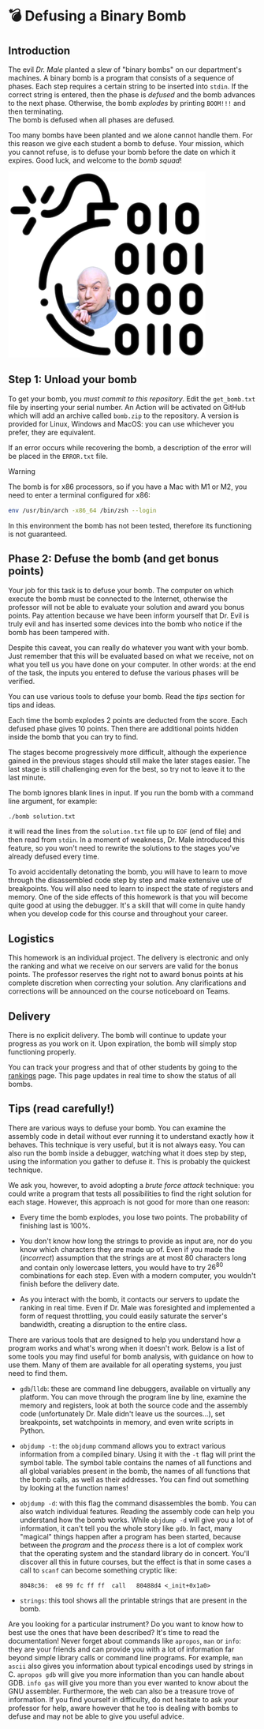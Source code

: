 # :bomb: Defusing a Binary Bomb

## Introduction

The evil _Dr. Male_ planted a slew of "binary bombs" on our department's machines. A binary bomb is a program that consists of a sequence of phases. Each step requires a certain string to be inserted into `stdin`. If the correct string is entered, then the phase is _defused_ and the bomb advances to the next phase. Otherwise, the bomb _explodes_ by printing `BOOM!!!` and then terminating.    
The bomb is defused when all phases are defused.

Too many bombs have been planted and we alone cannot handle them. For this reason we give each student a bomb to defuse. Your mission, which you cannot refuse, is to defuse your bomb before the date on which it expires. Good luck, and welcome to the _bomb squad_!

![](.github/artwork/bomb.png)

## Step 1: Unload your bomb

To get your bomb, you _must commit to this repository_. Edit the `get_bomb.txt` file by inserting your serial number. An Action will be activated on GitHub which will add an archive called `bomb.zip` to the repository. A version is provided for Linux, Windows and MacOS: you can use whichever you prefer, they are equivalent.

If an error occurs while recovering the bomb, a description of the error will be placed in the `ERROR.txt` file.

> [!WARNING]
> The bomb is for x86 processors, so if you have a Mac with M1 or M2, you need to enter a terminal configured for x86:
>
>    ```bash
>    env /usr/bin/arch -x86_64 /bin/zsh --login
>    ```
> In this environment the bomb has not been tested, therefore its functioning is not guaranteed.

## Phase 2: Defuse the bomb (and get bonus points)

Your job for this task is to defuse your bomb. The computer on which
execute the bomb must be connected to the Internet, otherwise the professor will not be able to evaluate
your solution and award you bonus points. Pay attention because we have been 
inform yourself that Dr. Evil is truly evil and has inserted some devices into the bomb
who notice if the bomb has been tampered with.

Despite this caveat, you can really do whatever you want with your bomb. Just remember
that this will be evaluated based on what we receive, not on what you tell us you have
done on your computer. In other words: at the end of the task, the inputs you entered to defuse the various phases will be verified.

You can use various tools to defuse your bomb. Read the _tips_ section for tips and ideas.

Each time the bomb explodes 2 points are deducted from the score. Each defused phase gives 10 points. Then there are additional points hidden inside the bomb that you can try to find.

The stages become progressively more difficult, although the experience gained in the previous stages should still make the later stages easier. The last stage is still challenging even for the best, so try not to leave it to the last minute.

The bomb ignores blank lines in input. If you run the bomb with a command line argument, for example:

```bash
./bomb solution.txt
```

it will read the lines from the `solution.txt` file up to `EOF` (end of file) and then read from `stdin`. In a moment of weakness, Dr. Male introduced this feature, so you won't need to rewrite the solutions to the stages you've already defused every time.

To avoid accidentally detonating the bomb, you will have to learn to move through the disassembled code step by step and make extensive use of breakpoints. You will also need to learn to inspect the state of registers and memory. One of the side effects of this homework is that you will become quite good at using the debugger. It's a skill that will come in quite handy when you develop code for this course and throughout your career.

## Logistics

This homework is an individual project. The delivery is electronic and only the ranking and what we receive on our servers are valid for the bonus points. The professor reserves the right not to award bonus points at his complete discretion when correcting your solution. Any clarifications and corrections will be announced on the course noticeboard on Teams.

## Delivery

There is no explicit delivery. The bomb will continue to update your progress as you work on it. Upon expiration, the bomb will simply stop functioning properly.

You can track your progress and that of other students by going to the [rankings](https://bombs.alessandropellegrini.it/2425) page. This page updates in real time to show the status of all bombs.

## Tips (read carefully!)

There are various ways to defuse your bomb. You can examine the assembly code in detail without ever running it to understand exactly how it behaves. This technique is very useful, but it is not always easy. You can also run the bomb inside a debugger, watching what it does step by step, using the information you gather to defuse it. This is probably the quickest technique.

We ask you, however, to avoid adopting a _brute force attack_ technique: you could write a program that tests all possibilities to find the right solution for each stage. However, this approach is not good for more than one reason:

- Every time the bomb explodes, you lose two points. The probability of finishing last is 100%.

- You don't know how long the strings to provide as input are, nor do you know which characters they are made up of. Even if you made the (_incorrect_) assumption that the strings are at most 80 characters long and contain only lowercase letters, you would have to try $26^{80}$ combinations for each step. Even with a modern computer, you wouldn't finish before the delivery date.

- As you interact with the bomb, it contacts our servers to update the ranking in real time. Even if Dr. Male was foresighted and implemented a form of request throttling, you could easily saturate the server's bandwidth, creating a disruption to the entire class.

There are various tools that are designed to help you understand how a program works and what's wrong when it doesn't work. Below is a list of some tools you may find useful for bomb analysis, with guidance on how to use them. Many of them are available for all operating systems, you just need to find them.

- `gdb`/`lldb`: these are command line debuggers, available on virtually any platform. You can move through the program line by line, examine the memory and registers, look at both the source code and the assembly code (unfortunately Dr. Male didn't leave us the sources...), set breakpoints, set watchpoints in memory, and even write scripts in Python.

- `objdump -t`: the `objdump` command allows you to extract various information from a compiled binary. Using it with the `-t` flag will print the symbol table. The symbol table contains the names of all functions and all global variables present in the bomb, the names of all functions that the bomb calls, as well as their addresses. You can find out something by looking at the function names!

- `objdump -d`: with this flag the command disassembles the bomb. You can also watch individual features. Reading the assembly code can help you understand how the bomb works. While `objdump -d` will give you a lot of information, it can't tell you the whole story like `gdb`. In fact, many "magical" things happen after a program has been started, because between the _program_ and the _process_ there is a lot of complex work that the operating system and the standard library do in concert. You'll discover all this in future courses, but the effect is that in some cases a call to `scanf` can become something cryptic like:
    ```
    8048c36:  e8 99 fc ff ff  call   80488d4 <_init+0x1a0> 
    ```

- `strings`: this tool shows all the printable strings that are present in the bomb.

Are you looking for a particular instrument? Do you want to know how to best use the ones that have been described? It's time to read the documentation! Never forget about commands like `apropos`, `man` or `info`: they are your friends and can provide you with a lot of information far beyond simple library calls or command line programs. For example, `man ascii` also gives you information about typical encodings used by strings in C. `apropos gdb` will give you more information than you can handle about GDB. `info gas` will give you more than you ever wanted to know about the GNU assembler. Furthermore, the web can also be a treasure trove of information.  If you find yourself in difficulty, do not hesitate to ask your professor for help, aware however that he too is dealing with bombs to defuse and may not be able to give you useful advice.
